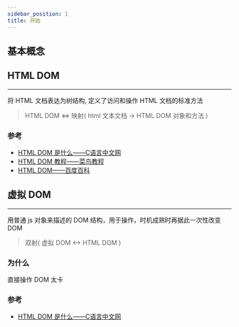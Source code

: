 ```yaml
---
sidebar_position: 1
title: 开始
---
```


## 基本概念



## HTML DOM
---
将 HTML 文档表达为树结构, 定义了访问和操作 HTML 文档的标准方法

> HTML DOM <=> 映射( html 文本文档 -> HTML DOM 对象和方法 )

### 参考

- [HTML DOM 是什么——C语言中文网](http://c.biancheng.net/view/3274.html)
- [HTML DOM 教程——菜鸟教程](https://www.runoob.com/htmldom/htmldom-tutorial.html)
- [HTML DOM——百度百科](https://baike.baidu.com/item/HTML%20DOM/4585925)

## 虚拟 DOM
---

用普通 js 对象来描述的 DOM 结构，用于操作，时机成熟时再据此一次性改变 DOM

> 双射( 虚拟 DOM <-> HTML DOM )

### 为什么

直接操作 DOM 太卡

### 参考
- [HTML DOM 是什么——C语言中文网](http://c.biancheng.net/view/3274.html)

